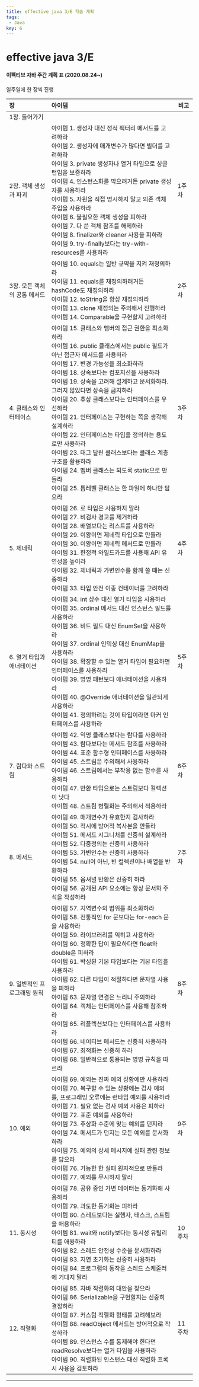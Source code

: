```yaml
---
title: effective java 3/E 학습 계획
tags: 
 - Java
key: 6
---
```


# effective java 3/E

#### 이펙티브 자바 주간 계획 표 (2020.08.24~)

일주일에 한 장씩 진행

| 장                           | 아이템                                                       | 비고   |
| :--------------------------- | :----------------------------------------------------------- | ------ |
| 1장. 들어가기                |                                                              |      |
| 2장. 객체 생성과 파괴        | 아이템 1. 생성자 대신 정적 팩터리 메서드를 고려하라<br/>아이템 2. 생성자에 매개변수가 많다면 빌더를 고려하라<br/>아이템 3. private 생성자나 열거 타입으로 싱글턴임을 보증하라<br/>아이템 4. 인스턴스화를 막으려거든 private 생성자를 사용하라<br/>아이템 5. 자원을 직접 명시하지 말고 의존 객체 주입을 사용하라<br/>아이템 6. 불필요한 객체 생성을 피하라<br/>아이템 7. 다 쓴 객체 참조를 해제하라<br/>아이템 8. finalizer와 cleaner 사용을 피하라<br/>아이템 9. try-finally보다는 try-with-resources를 사용하라 | 1주차  |
| 3장. 모든 객체의 공통 메서드 | 아이템 10. equals는 일반 규약을 지켜 재정의하라<br/>아이템 11. equals를 재정의하려거든 hashCode도 재정의하라<br/>아이템 12. toString을 항상 재정의하라<br/>아이템 13. clone 재정의는 주의해서 진행하라<br/>아이템 14. Comparable을 구현할지 고려하라 | 2주차  |
| 4. 클래스와 인터페이스       | 아이템 15. 클래스와 멤버의 접근 권한을 최소화하라<br/>아이템 16. public 클래스에서는 public 필드가 아닌 접근자 메서드를 사용하라<br/>아이템 17. 변경 가능성을 최소화하라<br/>아이템 18. 상속보다는 컴포지션을 사용하라<br/>아이템 19. 상속을 고려해 설계하고 문서화하라. 그러지 않았다면 상속을 금지하라<br/>아이템 20. 추상 클래스보다는 인터페이스를 우선하라<br/>아이템 21. 인터페이스는 구현하는 쪽을 생각해 설계하라<br/>아이템 22. 인터페이스는 타입을 정의하는 용도로만 사용하라<br/>아이템 23. 태그 달린 클래스보다는 클래스 계층구조를 활용하라<br/>아이템 24. 멤버 클래스는 되도록 static으로 만들라<br/>아이템 25. 톱레벨 클래스는 한 파일에 하나만 담으라 | 3주차  |
| 5. 제네릭                    | 아이템 26. 로 타입은 사용하지 말라<br/>아이템 27. 비검사 경고를 제거하라<br/>아이템 28. 배열보다는 리스트를 사용하라<br/>아이템 29. 이왕이면 제네릭 타입으로 만들라<br/>아이템 30. 이왕이면 제네릭 메서드로 만들라<br/>아이템 31. 한정적 와일드카드를 사용해 API 유연성을 높이라<br/>아이템 32. 제네릭과 가변인수를 함께 쓸 때는 신중하라<br/>아이템 33. 타입 안전 이종 컨테이너를 고려하라 | 4주차  |
| 6. 열거 타입과 애너테이션    | 아이템 34. int 상수 대신 열거 타입을 사용하라<br/>아이템 35. ordinal 메서드 대신 인스턴스 필드를 사용하라<br/>아이템 36. 비트 필드 대신 EnumSet을 사용하라<br/>아이템 37. ordinal 인덱싱 대신 EnumMap을 사용하라<br/>아이템 38. 확장할 수 있는 열거 타입이 필요하면 인터페이스를 사용하라<br/>아이템 39. 명명 패턴보다 애너테이션을 사용하라<br/>아이템 40. @Override 애너테이션을 일관되게 사용하라<br/>아이템 41. 정의하려는 것이 타입이라면 마커 인터페이스를 사용하라 | 5주차  |
| 7. 람다와 스트림             | 아이템 42. 익명 클래스보다는 람다를 사용하라<br/>아이템 43. 람다보다는 메서드 참조를 사용하라<br/>아이템 44. 표준 함수형 인터페이스를 사용하라<br/>아이템 45. 스트림은 주의해서 사용하라<br/>아이템 46. 스트림에서는 부작용 없는 함수를 사용하라<br/>아이템 47. 반환 타입으로는 스트림보다 컬렉션이 낫다<br/>아이템 48. 스트림 병렬화는 주의해서 적용하라 | 6주차  |
| 8. 메서드                    | 아이템 49. 매개변수가 유효한지 검사하라<br/>아이템 50. 적시에 방어적 복사본을 만들라<br/>아이템 51. 메서드 시그니처를 신중히 설계하라<br/>아이템 52. 다중정의는 신중히 사용하라<br/>아이템 53. 가변인수는 신중히 사용하라<br/>아이템 54. null이 아닌, 빈 컬렉션이나 배열을 반환하라<br/>아이템 55. 옵셔널 반환은 신중히 하라<br/>아이템 56. 공개된 API 요소에는 항상 문서화 주석을 작성하라 | 7주차  |
| 9. 일반적인 프로그래밍 원칙  | 아이템 57. 지역변수의 범위를 최소화하라<br/>아이템 58. 전통적인 for 문보다는 for-each 문을 사용하라<br/>아이템 59. 라이브러리를 익히고 사용하라<br/>아이템 60. 정확한 답이 필요하다면 float와 double은 피하라<br/>아이템 61. 박싱된 기본 타입보다는 기본 타입을 사용하라<br/>아이템 62. 다른 타입이 적절하다면 문자열 사용을 피하라<br/>아이템 63. 문자열 연결은 느리니 주의하라<br/>아이템 64. 객체는 인터페이스를 사용해 참조하라<br/>아이템 65. 리플렉션보다는 인터페이스를 사용하라<br/>아이템 66. 네이티브 메서드는 신중히 사용하라<br/>아이템 67. 최적화는 신중히 하라<br/>아이템 68. 일반적으로 통용되는 명명 규칙을 따르라 | 8주차  |
| 10. 예외                     | 아이템 69. 예외는 진짜 예외 상황에만 사용하라<br/>아이템 70. 복구할 수 있는 상황에는 검사 예외를, 프로그래밍 오류에는 런타임 예외를 사용하라<br/>아이템 71. 필요 없는 검사 예외 사용은 피하라<br/>아이템 72. 표준 예외를 사용하라<br/>아이템 73. 추상화 수준에 맞는 예외를 던지라<br/>아이템 74. 메서드가 던지는 모든 예외를 문서화하라<br/>아이템 75. 예외의 상세 메시지에 실패 관련 정보를 담으라<br/>아이템 76. 가능한 한 실패 원자적으로 만들라<br/>아이템 77. 예외를 무시하지 말라 | 9주차 |
| 11. 동시성                   | 아이템 78. 공유 중인 가변 데이터는 동기화해 사용하라<br/>아이템 79. 과도한 동기화는 피하라<br/>아이템 80. 스레드보다는 실행자, 태스크, 스트림을 애용하라<br/>아이템 81. wait와 notify보다는 동시성 유틸리티를 애용하라<br/>아이템 82. 스레드 안전성 수준을 문서화하라<br/>아이템 83. 지연 초기화는 신중히 사용하라<br/>아이템 84. 프로그램의 동작을 스레드 스케줄러에 기대지 말라 | 10주차 |
| 12. 직렬화                   | 아이템 85. 자바 직렬화의 대안을 찾으라<br/>아이템 86. Serializable을 구현할지는 신중히 결정하라<br/>아이템 87. 커스텀 직렬화 형태를 고려해보라<br/>아이템 88. readObject 메서드는 방어적으로 작성하라<br/>아이템 89. 인스턴스 수를 통제해야 한다면 readResolve보다는 열거 타입을 사용하라<br/>아이템 90. 직렬화된 인스턴스 대신 직렬화 프록시 사용을 검토하라 | 11주차 |

___
